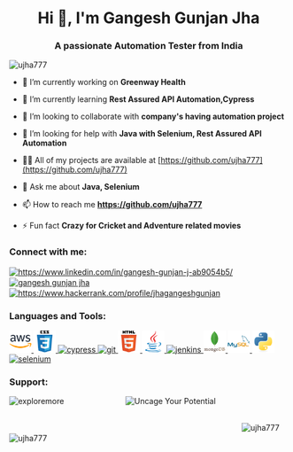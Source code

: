 <h1 align="center">Hi 👋, I'm Gangesh Gunjan Jha</h1>
<h3 align="center">A passionate Automation Tester from India</h3>

<p align="left"> <img src="https://komarev.com/ghpvc/?username=ujha777&label=Profile%20views&color=0e75b6&style=flat" alt="ujha777" /> </p>

- 🔭 I’m currently working on **Greenway Health**

- 🌱 I’m currently learning **Rest Assured API Automation,Cypress**

- 👯 I’m looking to collaborate with **company's having automation project**

- 🤝 I’m looking for help with **Java with Selenium, Rest Assured API Automation**

- 👨‍💻 All of my projects are available at [https://github.com/ujha777](https://github.com/ujha777)

- 💬 Ask me about **Java, Selenium**

- 📫 How to reach me **https://github.com/ujha777**

- ⚡ Fun fact **Crazy for Cricket and Adventure related movies**

<h3 align="left">Connect with me:</h3>
<p align="left">
<a href="https://linkedin.com/in/https://www.linkedin.com/in/gangesh-gunjan-j-ab9054b5/" target="blank"><img align="center" src="https://raw.githubusercontent.com/rahuldkjain/github-profile-readme-generator/master/src/images/icons/Social/linked-in-alt.svg" alt="https://www.linkedin.com/in/gangesh-gunjan-j-ab9054b5/" height="30" width="40" /></a>
<a href="https://www.hackerrank.com/gangesh gunjan jha" target="blank"><img align="center" src="https://raw.githubusercontent.com/rahuldkjain/github-profile-readme-generator/master/src/images/icons/Social/hackerrank.svg" alt="gangesh gunjan jha" height="30" width="40" /></a>
<a href="https://www.hackerearth.com/https://www.hackerrank.com/profile/jhagangeshgunjan" target="blank"><img align="center" src="https://raw.githubusercontent.com/rahuldkjain/github-profile-readme-generator/master/src/images/icons/Social/hackerearth.svg" alt="https://www.hackerrank.com/profile/jhagangeshgunjan" height="30" width="40" /></a>
</p>

<h3 align="left">Languages and Tools:</h3>
<p align="left"> <a href="https://aws.amazon.com" target="_blank" rel="noreferrer"> <img src="https://raw.githubusercontent.com/devicons/devicon/master/icons/amazonwebservices/amazonwebservices-original-wordmark.svg" alt="aws" width="40" height="40"/> </a> <a href="https://www.w3schools.com/css/" target="_blank" rel="noreferrer"> <img src="https://raw.githubusercontent.com/devicons/devicon/master/icons/css3/css3-original-wordmark.svg" alt="css3" width="40" height="40"/> </a> <a href="https://www.cypress.io" target="_blank" rel="noreferrer"> <img src="https://raw.githubusercontent.com/simple-icons/simple-icons/6e46ec1fc23b60c8fd0d2f2ff46db82e16dbd75f/icons/cypress.svg" alt="cypress" width="40" height="40"/> </a> <a href="https://git-scm.com/" target="_blank" rel="noreferrer"> <img src="https://www.vectorlogo.zone/logos/git-scm/git-scm-icon.svg" alt="git" width="40" height="40"/> </a> <a href="https://www.w3.org/html/" target="_blank" rel="noreferrer"> <img src="https://raw.githubusercontent.com/devicons/devicon/master/icons/html5/html5-original-wordmark.svg" alt="html5" width="40" height="40"/> </a> <a href="https://www.java.com" target="_blank" rel="noreferrer"> <img src="https://raw.githubusercontent.com/devicons/devicon/master/icons/java/java-original.svg" alt="java" width="40" height="40"/> </a> <a href="https://www.jenkins.io" target="_blank" rel="noreferrer"> <img src="https://www.vectorlogo.zone/logos/jenkins/jenkins-icon.svg" alt="jenkins" width="40" height="40"/> </a> <a href="https://www.mongodb.com/" target="_blank" rel="noreferrer"> <img src="https://raw.githubusercontent.com/devicons/devicon/master/icons/mongodb/mongodb-original-wordmark.svg" alt="mongodb" width="40" height="40"/> </a> <a href="https://www.mysql.com/" target="_blank" rel="noreferrer"> <img src="https://raw.githubusercontent.com/devicons/devicon/master/icons/mysql/mysql-original-wordmark.svg" alt="mysql" width="40" height="40"/> </a> <a href="https://www.python.org" target="_blank" rel="noreferrer"> <img src="https://raw.githubusercontent.com/devicons/devicon/master/icons/python/python-original.svg" alt="python" width="40" height="40"/> </a> <a href="https://www.selenium.dev" target="_blank" rel="noreferrer"> <img src="https://raw.githubusercontent.com/detain/svg-logos/780f25886640cef088af994181646db2f6b1a3f8/svg/selenium-logo.svg" alt="selenium" width="40" height="40"/> </a> </p>

<h3 align="left">Support:</h3>
<p><a href="https://www.buymeacoffee.com/exploremore"> <img align="left" src="https://cdn.buymeacoffee.com/buttons/v2/default-yellow.png" height="50" width="210" alt="exploremore" /></a><a href="https://ko-fi.com/Uncage Your Potential"> <img align="left" src="https://cdn.ko-fi.com/cdn/kofi3.png?v=3" height="50" width="210" alt="Uncage Your Potential" /></a></p><br><br>

<p><img align="left" src="https://github-readme-stats.vercel.app/api/top-langs?username=ujha777&show_icons=true&locale=en&layout=compact" alt="ujha777" /></p>

<p>&nbsp;<img align="center" src="https://github-readme-stats.vercel.app/api?username=ujha777&show_icons=true&locale=en" alt="ujha777" /></p>
